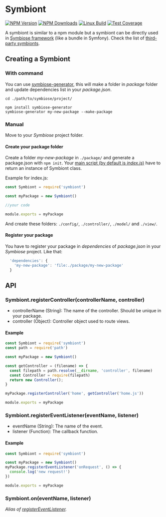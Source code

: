 # Symbiont

  [![NPM Version][npm-image]][npm-url]
  [![NPM Downloads][downloads-image]][downloads-url]
  [![Linux Build][travis-image]][travis-url]
  [![Test Coverage][coveralls-image]][coveralls-url]

A symbiont is similar to a npm module but a symbiont can be directly used in [Symbiose framework](https://npmjs.org/package/symbiose/) (like a bundle in Symfony). Check the list of [third-party symbionts](https://github.com/topics/symbiose-package).

[npm-image]: https://img.shields.io/npm/v/symbiont.svg
[npm-url]: https://npmjs.org/package/symbiont
[downloads-image]: https://img.shields.io/npm/dm/symbiont.svg
[downloads-url]: https://npmjs.org/package/symbiont
[travis-image]: https://img.shields.io/travis/com/symbiosejs/symbiont/master.svg?label=linux
[travis-url]: https://travis-ci.com/symbiosejs/symbiont
[coveralls-image]: https://img.shields.io/coveralls/symbiosejs/symbiont/master.svg
[coveralls-url]: https://coveralls.io/r/symbiosejs/symbiont?branch=master

## Creating a Symbiont

### With command

You can use [symbiose-generator](https://npmjs.org/package/symbiose-generator), this will make a folder in *package* folder and update dependencies list in your *package.json*.

```
cd ./path/to/symbiose/project/

npm install symbiose-generator
symbiose-generator my-new-package --make-package
```

### Manual

Move to your *Symbiose* project folder.

#### Create your package folder

Create a folder *my-new-package* in `./package/` and generate a package.json with `npm init`. Your [main script (by default is *index.js*)](https://docs.npmjs.com/files/package.json#main) have to return an instance of Symbiont class.

Example for index.js:

```js
const Symbiont = require('symbiont')

const myPackage = new Symbiont()

//your code

module.exports = myPackage
```

And create these folders: `./config/`, `./controller/`, `./model/` and `./view/`.

#### Register your package

You have to register your package in *dependencies* of *package.json* in your *Symbiose* project. Like that: 

```js
  'dependencies': {
    'my-new-package': 'file:./package/my-new-package'
  }
```

## API

### Symbiont.registerController(controllerName, controller)

 - controllerName (String): The name of the controller. Should be unique in your package.
 - controller (Object): Controller object used to route views. 

#### Example

```js
const Symbiont = require('symbiont')
const path = require('path')

const myPackage = new Symbiont()

const getController = (filename) => {
  const filepath = path.resolve(__dirname, 'controller', filename)
  const Controller = require(filepath)
  return new Controller();
}

myPackage.registerController('home', getController('home.js'))

module.exports = myPackage
```

### Symbiont.registerEventListener(eventName, listener)

 - eventName (String): The name of the event.
 - listener (Function): The callback function.

#### Example

```js
const Symbiont = require('symbiont')

const myPackage = new Symbiont()
myPackage.registerEventListener('onRequest', () => {
  console.log('new request!')
})

module.exports = myPackage
```

### Symbiont.on(eventName, listener)

*Alias of [registerEventListener](#symbiontregistereventlistenereventname-listener).*

